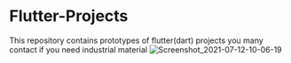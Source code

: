 # Flutter-Projects
This repository contains prototypes of flutter(dart) projects you many contact if you need industrial material
![Screenshot_2021-07-12-10-06-19](https://user-images.githubusercontent.com/98219369/153162994-8b3b746b-7cab-42f5-b4d2-95427292ba95.png)
